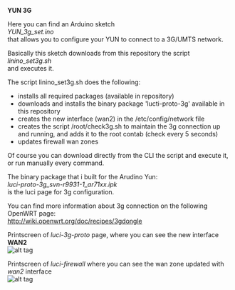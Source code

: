 **YUN 3G**

Here you can find an Arduino sketch<br />
<i>YUN_3g_set.ino</i><br />
that allows you to configure your YUN to connect to a 3G/UMTS network.

Basically this sketch downloads from this repository the script<br />
<i>linino_set3g.sh</i><br />
and executes it.

The script linino_set3g.sh does the following:
- installs all required packages (available in repository)
- downloads and installs the binary package 'lucti-proto-3g' available in this repository
- creates the new interface (wan2) in the /etc/config/network file
- creates the script /root/check3g.sh to maintain the 3g connection up and running,
        and adds it to the root contab (check every 5 seconds)
- updates firewall wan zones

Of course you can download directly from the CLI the script and execute it, or run manually every command.

The binary package that i built for the Arudino Yun:<br />
<i>luci-proto-3g_svn-r9931-1_ar71xx.ipk</i><br />
is the luci page for 3g configuration.

You can find more information about 3g connection on the following OpenWRT page:<br />
http://wiki.openwrt.org/doc/recipes/3gdongle



Printscreen of <i>luci-3g-proto</i> page, where you can see the new interface <b>WAN2</b><br />
![alt tag](https://raw.github.com/pictux/Yun_3g/master/luci_proto_3g.png)

Printscreen of <i>luci-firewall</i> where you can see the wan zone updated with <i>wan2</i> interface<br />
![alt tag](https://raw.github.com/pictux/Yun_3g/master/luci_firewall.png)

